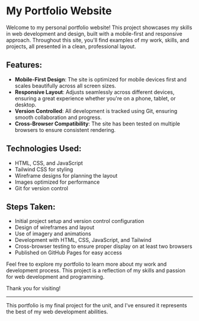 # My Portfolio Website

Welcome to my personal portfolio website! This project showcases my skills in web development and design, built with a mobile-first and responsive approach. Throughout this site, you'll find examples of my work, skills, and projects, all presented in a clean, professional layout.

## Features:
- **Mobile-First Design**: The site is optimized for mobile devices first and scales beautifully across all screen sizes.
- **Responsive Layout**: Adjusts seamlessly across different devices, ensuring a great experience whether you're on a phone, tablet, or desktop.
- **Version Controlled**: All development is tracked using Git, ensuring smooth collaboration and progress.
- **Cross-Browser Compatibility**: The site has been tested on multiple browsers to ensure consistent rendering.

## Technologies Used:
- HTML, CSS, and JavaScript
- Tailwind CSS for styling
- Wireframe designs for planning the layout
- Images optimized for performance
- Git for version control

## Steps Taken:
- Initial project setup and version control configuration
- Design of wireframes and layout
- Use of imagery and animations
- Development with HTML, CSS, JavaScript, and Tailwind
- Cross-browser testing to ensure proper display on at least two browsers
- Published on GitHub Pages for easy access

Feel free to explore my portfolio to learn more about my work and development process. This project is a reflection of my skills and passion for web development and programming.

Thank you for visiting!

---
This portfolio is my final project for the unit, and I've ensured it represents the best of my web development abilities.